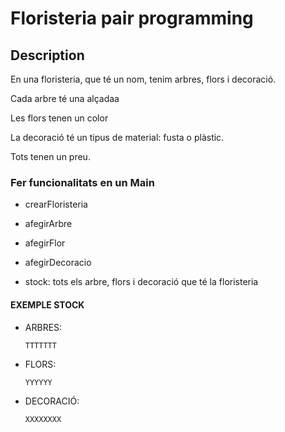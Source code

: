 # Floristeria pair programming

## Description
En una floristeria, que té un nom, tenim arbres, flors i decoració.

Cada arbre té una alçadaa

Les flors tenen un color

La decoració té un tipus de material: fusta o plàstic.

Tots tenen un preu.

### Fer funcionalitats en un Main

- crearFloristeria

- afegirArbre

- afegirFlor

-  afegirDecoracio

- stock: tots els arbre, flors i decoració que té la floristeria

#### EXEMPLE STOCK
     
- ARBRES:
  ```
  TTTTTTT
  ```
  
- FLORS:
  ```
  YYYYYY
  ```
  
  
- DECORACIÓ:
  ```
  XXXXXXXX
  ```
